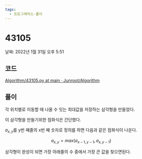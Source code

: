 ```yaml
---
tags:
  - 프로그래머스-풀이
---
```

# 43105

날짜: 2022년 1월 31일 오후 5:51

## 코드

[Algorithm/43105.py at main · Junroot/Algorithm](https://github.com/Junroot/Algorithm/blob/main/programmers/43105.py)

## 풀이

각 위치별로 이동할 때 나올 수 잇는 최대값을 저장하는 삼각형을 만들었다.

이 삼각형을 만들기위한 점화식은 간단했다. 

$a_{x,y}$를 y번 째줄의 x번 째 숫자로 정의를 하면 다음과 같은 점화식이 나온다.

$$
a_{x,y} = max(a_{x-1, y-1}, a_{x, y-1}) 
$$

삼각형이 완성이 되면 가장 아래줄의 수 중에서 가장 큰 값을 찾으면된다.